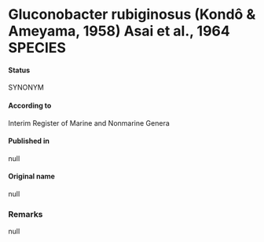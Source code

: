 # Gluconobacter rubiginosus (Kondô & Ameyama, 1958) Asai et al., 1964 SPECIES

#### Status
SYNONYM

#### According to
Interim Register of Marine and Nonmarine Genera

#### Published in
null

#### Original name
null

### Remarks
null